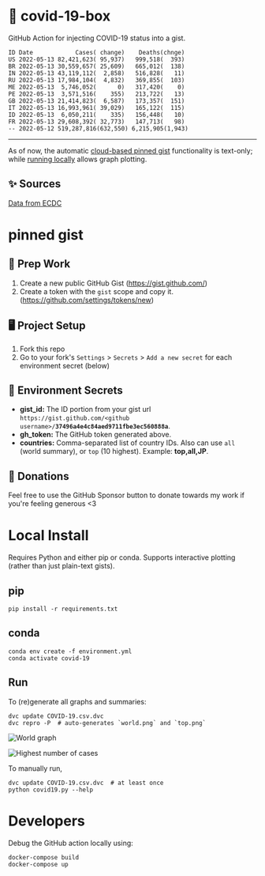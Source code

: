 # 🏥 covid-19-box

GitHub Action for injecting COVID-19 status into a gist.

```
ID Date            Cases( change)    Deaths(chnge)
US 2022-05-13 82,421,623( 95,937)   999,518(  393)
BR 2022-05-13 30,559,657( 25,609)   665,012(  138)
IN 2022-05-13 43,119,112(  2,858)   516,828(   11)
RU 2022-05-13 17,984,104(  4,832)   369,855(  103)
ME 2022-05-13  5,746,052(      0)   317,420(    0)
PE 2022-05-13  3,571,516(    355)   213,722(   13)
GB 2022-05-13 21,414,823(  6,587)   173,357(  151)
IT 2022-05-13 16,993,961( 39,029)   165,122(  115)
ID 2022-05-13  6,050,211(    335)   156,448(   10)
FR 2022-05-13 29,608,392( 32,773)   147,713(   98)
-- 2022-05-12 519,287,816(632,550) 6,215,905(1,943)
```

---

As of now, the automatic [cloud-based pinned gist](#pinned-gist) functionality is text-only;
while [running locally](#local-install) allows graph plotting.

## ✨ Sources

[Data from ECDC](https://www.ecdc.europa.eu/en/publications-data/download-todays-data-geographic-distribution-covid-19-cases-worldwide)

# pinned gist

## 🎒 Prep Work
1. Create a new public GitHub Gist (https://gist.github.com/)
1. Create a token with the `gist` scope and copy it. (https://github.com/settings/tokens/new)

## 🖥 Project Setup
1. Fork this repo
1. Go to your fork's `Settings` > `Secrets` > `Add a new secret` for each environment secret (below)

## 🤫 Environment Secrets
- **gist_id:** The ID portion from your gist url `https://gist.github.com/<github username>/`**`37496a4e4c84aed9711fbe3ec560888a`**.
- **gh_token:** The GitHub token generated above.
- **countries:** Comma-separated list of country IDs. Also can use `all` (world summary), or `top` (10 highest). Example: **top,all,JP**.

## 💸 Donations

Feel free to use the GitHub Sponsor button to donate towards my work if you're feeling generous <3

# Local Install

Requires Python and either pip or conda. Supports interactive plotting (rather than just plain-text gists).

## pip

```
pip install -r requirements.txt
```

## conda

```
conda env create -f environment.yml
conda activate covid-19
```

## Run

To (re)generate all graphs and summaries:

```
dvc update COVID-19.csv.dvc
dvc repro -P  # auto-generates `world.png` and `top.png`
```

![World graph](world.png)

![Highest number of cases](top.png)

To manually run,

```
dvc update COVID-19.csv.dvc  # at least once
python covid19.py --help
```

# Developers

Debug the GitHub action locally using:

```
docker-compose build
docker-compose up
```
